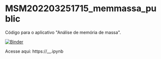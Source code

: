 # MSM202203251715_memmassa_public
Código para o aplicativo "Análise de memória de massa".

[![Binder](https://mybinder.org/badge_logo.svg)](https://__.ipynb)

Acesse aqui: https://__.ipynb
